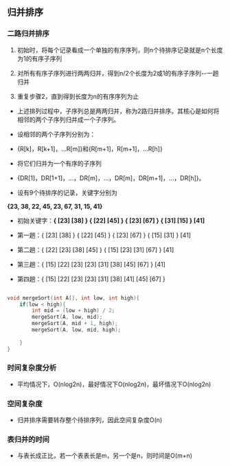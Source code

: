 ## 归并排序

### 二路归并排序

1. 初始时，将每个记录看成一个单独的有序序列，则n个待排序记录就是n个长度为1的有序子序列

2. 对所有有序子序列进行两两归并，得到n/2个长度为2或1的有序子序列--一趟归并

3. 重复步骤2，直到得到长度为n的有序序列为止

- 上述排列过程中，子序列总是两两归并，称为2路归并排序。其核心是如何将相邻的两个子序列归并成一个子序列。

- 设相邻的两个子序列分别为：

- {R[k]，R[k+1]，...R[m]}和{R[m+1]，R[m+1]，...R[h]}

- 将它们归并为一个有序的子序列

- {DR[1]，DR[1+1]，...，DR[m]，...，DR[m]，DR[m+1]，...，DR[h]}。

- 设有9个待排序的记录，关键字分别为

**{23, 38, 22, 45, 23, 67, 31, 15, 41}**

- 初始关键字：**{ [23] [38] } { [22] [45] } { [23] [67] } { [31] [15] } [41]**

- 第一趟：{ [23] [38] } { [22] [45] } { [23] [67] } { [15] [31] } [41]

- 第二趟：{ [22] [23] [38] [45] } { [15] [23] [31] [67] } [41]

- 第三趟：{ [15] [22] [23] [23] [31] [38] [45] [67] } [41]

- 第四趟：{ [15] [22] [23] [23] [31] [38] [41] [45] [67] }

```cpp

void mergeSort(int A[], int low, int high){
	if(low < high){
		int mid = (low + high) / 2;
		mergeSort(A, low, mid);
		mergeSort(A, mid + 1, high);
		mergeSort(A, low, mid, high);
	
	}
}

```

### 时间复杂度分析

- 平均情况下，O(nlog2n)，最好情况下O(nlog2n)，最坏情况下O(nlog2n)

### 空间复杂度

- 归并排序需要转存整个待排序列，因此空间复杂度O(n)

### 表归并的时间

- 与表长成正比，若一个表表长是m，另一个是n，则时间是O(m+n)



